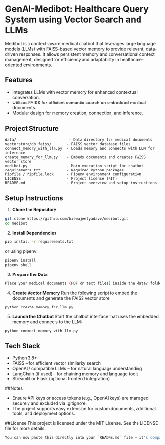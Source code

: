 # GenAI-Medibot: Healthcare Query System using Vector Search and LLMs 
Medibot is a context-aware medical chatbot that leverages large language models (LLMs) with FAISS-based vector memory to provide relevant, data-driven responses. It allows persistent memory and conversational context management, designed for efficiency and adaptability in healthcare-oriented environments.

## Features
- Integrates LLMs with vector memory for enhanced contextual conversation.
- Utilizes FAISS for efficient semantic search on embedded medical documents.
- Modular design for memory creation, connection, and inference.


## Project Structure

```text
data/                        - Data directory for medical documents
vectorstore/db_faiss/       - FAISS vector database files
connect_memory_with_llm.py  - Loads memory and connects with LLM for inference
create_memory_for_llm.py    - Embeds documents and creates FAISS vector store
medibot.py                  - Main execution script for chatbot
requirements.txt            - Required Python packages
Pipfile / Pipfile.lock      - Pipenv environment configuration
LICENSE                     - Project license (MIT)
README.md                   - Project overview and setup instructions
```

## Setup Instructions

1. **Clone the Repository**
```bash
git clone https://github.com/biswajeetyadavv/medibot.git
cd medibot
```

2. **Install Dependencies**
```bash
pip install -r requirements.txt
```
or
using pipenv:
```bash
pipenv install
pipenv shell
```
3. **Prepare the Data**
```bash
Place your medical documents (PDF or text files) inside the data/ folder
```

4. **Create Vector Memory**
   Run the following script to embed the documents and generate the FAISS vector store:
```bash
python create_memory_for_llm.py
```

5. **Launch the Chatbot**
Start the chatbot interface that uses the embedded memory and connects to the LLM:
```bash
python connect_memory_with_llm.py
```


## Tech Stack
- Python 3.8+
- FAISS – for efficient vector similarity search
- OpenAI / compatible LLMs – for natural language understanding
- LangChain (if used) – for chaining memory and language tools
- Streamlit or Flask (optional frontend integration)

##Notes
- Ensure API keys or access tokens (e.g., OpenAI keys) are managed securely and excluded via .gitignore.
- The project supports easy extension for custom documents, additional tools, and deployment options.

##License
This project is licensed under the MIT License. See the LICENSE file for more details.
```bash
You can now paste this directly into your `README.md` file — it's compact, professional, and well-structured for viewers on GitHub or recruiters checking your profile. Let me know if you want to add **screenshots**, a **demo section**, or **badges** (like Python version, license, or build status).
```
